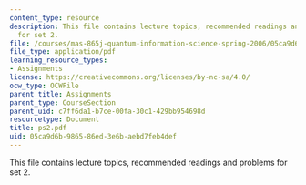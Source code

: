 ```yaml
---
content_type: resource
description: This file contains lecture topics, recommended readings and problems
  for set 2.
file: /courses/mas-865j-quantum-information-science-spring-2006/05ca9d6b986586ed3e6baebd7feb4def_ps2.pdf
file_type: application/pdf
learning_resource_types:
- Assignments
license: https://creativecommons.org/licenses/by-nc-sa/4.0/
ocw_type: OCWFile
parent_title: Assignments
parent_type: CourseSection
parent_uid: c7ff6da1-b7ce-00fa-30c1-429bb954698d
resourcetype: Document
title: ps2.pdf
uid: 05ca9d6b-9865-86ed-3e6b-aebd7feb4def
---
```

This file contains lecture topics, recommended readings and problems for set 2.